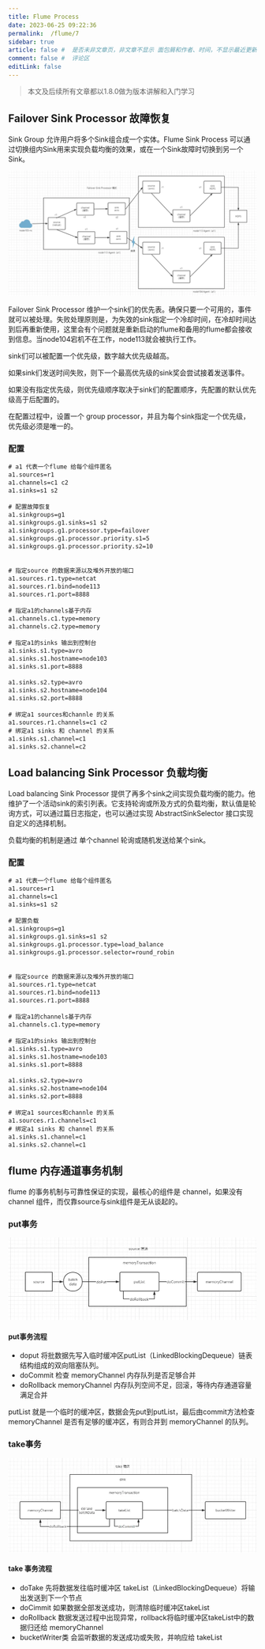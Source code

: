 ```yaml
---
title: Flume Process
date: 2023-06-25 09:22:36
permalink:  /flume/7
sidebar: true
article: false #  是否未非文章页，非文章不显示 面包屑和作者、时间，不显示最近更新栏，不会参与到最近更新文章的数据计算中
comment: false #  评论区
editLink: false
---
```


> 本文及后续所有文章都以1.8.0做为版本讲解和入门学习


## Failover Sink Processor 故障恢复

Sink Group 允许用户将多个Sink组合成一个实体。Flume Sink Process 可以通过切换组内Sink用来实现负载均衡的效果，或在一个Sink故障时切换到另一个Sink。

![](/assets/img/flume/7/img.png)


Failover Sink Processor 维护一个sink们的优先表。确保只要一个可用的，事件就可以被处理。失败处理原则是，为失效的sink指定一个冷却时间，在冷却时间达到后再重新使用，这里会有个问题就是重新启动的flume和备用的flume都会接收到信息。当node104宕机不在工作，node113就会被执行工作。

sink们可以被配置一个优先级，数字越大优先级越高。

如果sink们发送时间失败，则下一个最高优先级的sink奖会尝试接着发送事件。

如果没有指定优先级，则优先级顺序取决于sink们的配置顺序，先配置的默认优先级高于后配置的。

在配置过程中，设置一个 group processor，并且为每个sink指定一个优先级，优先级必须是唯一的。

### 配置
```properties
# a1 代表一个flume 给每个组件匿名
a1.sources=r1
a1.channels=c1 c2
a1.sinks=s1 s2

# 配置故障恢复
a1.sinkgroups=g1
a1.sinkgroups.g1.sinks=s1 s2
a1.sinkgroups.g1.processor.type=failover
a1.sinkgroups.g1.processor.priority.s1=5
a1.sinkgroups.g1.processor.priority.s2=10


# 指定source 的数据来源以及堆外开放的端口
a1.sources.r1.type=netcat
a1.sources.r1.bind=node113
a1.sources.r1.port=8888

# 指定a1的channels基于内存
a1.channels.c1.type=memory
a1.channels.c2.type=memory

# 指定a1的sinks 输出到控制台
a1.sinks.s1.type=avro
a1.sinks.s1.hostname=node103
a1.sinks.s1.port=8888

a1.sinks.s2.type=avro
a1.sinks.s2.hostname=node104
a1.sinks.s2.port=8888

# 绑定a1 sources和channle 的关系
a1.sources.r1.channels=c1 c2
# 绑定a1 sinks 和 channel 的关系
a1.sinks.s1.channel=c1
a1.sinks.s2.channel=c2
```

## Load balancing Sink Processor 负载均衡
Load balancing Sink Processor 提供了再多个sink之间实现负载均衡的能力。他维护了一个活动sink的索引列表。它支持轮询或所及方式的负载均衡，默认值是轮询方式，可以通过篇日志指定，也可以通过实现 AbstractSinkSelector 接口实现自定义的选择机制。

负载均衡的机制是通过 单个channel 轮询或随机发送给某个sink。

### 配置
```properties
# a1 代表一个flume 给每个组件匿名
a1.sources=r1
a1.channels=c1
a1.sinks=s1 s2

# 配置负载
a1.sinkgroups=g1
a1.sinkgroups.g1.sinks=s1 s2
a1.sinkgroups.g1.processor.type=load_balance
a1.sinkgroups.g1.processor.selector=round_robin


# 指定source 的数据来源以及堆外开放的端口
a1.sources.r1.type=netcat
a1.sources.r1.bind=node113
a1.sources.r1.port=8888

# 指定a1的channels基于内存
a1.channels.c1.type=memory

# 指定a1的sinks 输出到控制台
a1.sinks.s1.type=avro
a1.sinks.s1.hostname=node103
a1.sinks.s1.port=8888

a1.sinks.s2.type=avro
a1.sinks.s2.hostname=node104
a1.sinks.s2.port=8888

# 绑定a1 sources和channle 的关系
a1.sources.r1.channels=c1
# 绑定a1 sinks 和 channel 的关系
a1.sinks.s1.channel=c1
a1.sinks.s2.channel=c1
```



## flume 内存通道事务机制
flume 的事务机制与可靠性保证的实现，最核心的组件是 channel，如果没有 channel 组件，而仅靠source与sink组件是无从谈起的。

### put事务
![](/assets/img/flume/7/img_1.png)

#### put事务流程
* doput 将批数据先写入临时缓冲区putList（LinkedBlockingDequeue）链表结构组成的双向阻塞队列。
* doCommit 检查 memoryChannel 内存队列是否足够合并
* doRollback memoryChannel 内存队列空间不足，回滚，等待内存通道容量满足合并

putList 就是一个临时的缓冲区，数据会先put到putList，最后由commit方法检查memoryChannel 是否有足够的缓冲区，有则合并到 memoryChannel  的队列。

### take事务
![](/assets/img/flume/7/img_2.png)

#### take 事务流程
* doTake 先将数据发往临时缓冲区 takeList（LinkedBlockingDequeue）将输出发送到下一个节点
* doCimmit 如果数据全部发送成功，则清除临时缓冲区takeList
* doRollback 数据发送过程中出现异常，rollback将临时缓冲区takeList中的数据归还给 memoryChannel
* bucketWriter类 会监听数据的发送成功或失败，并响应给 takeList